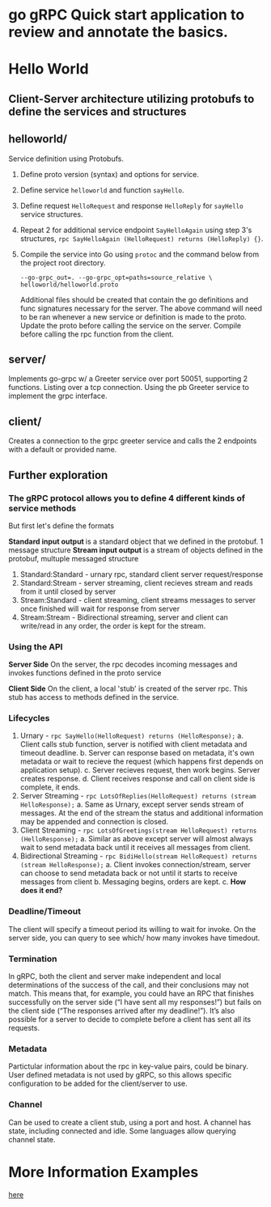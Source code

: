 # go gRPC Quick start application to review and annotate the basics.

# Hello World

## Client-Server architecture utilizing protobufs to define the services and structures

## helloworld/

Service definition using Protobufs.

1. Define proto version (syntax) and options for service.
2. Define service `helloworld` and function `sayHello`.
3. Define request `HelloRequest` and response `HelloReply` for `sayHello` service structures.
4. Repeat 2 for additional service endpoint `SayHelloAgain` using step 3's structures,
   `rpc SayHelloAgain (HelloRequest) returns (HelloReply) {}`.
5. Compile the service into Go using `protoc` and the command below from the project root directory.

   ```$ protoc --go_out=. --go_opt=paths=source_relative \
   --go-grpc_out=. --go-grpc_opt=paths=source_relative \
   helloworld/helloworld.proto
   ```

   Additional files should be created that contain the go definitions and func signatures necessary for the server.
   The above command will need to be ran whenever a new service or definition is made to the proto. Update the proto before
   calling the service on the server. Compile before calling the rpc function from the client.

## server/

Implements go-grpc w/ a Greeter service over port 50051, supporting 2 functions. Listing over a tcp connection.
Using the pb Greeter service to implement the grpc interface.

## client/

Creates a connection to the grpc greeter service and calls the 2 endpoints with a default or provided name.

## Further exploration

### The gRPC protocol allows you to define 4 different kinds of service methods

But first let's define the formats

<b> Standard input output </b> is a standard object that we defined in the protobuf. 1 message structure
<b> Stream input output </b> is a stream of objects defined in the protobuf, multuple messaged structure

1. Standard:Standard - urnary rpc, standard client server request/response
2. Standard:Stream - server streaming, client recieves stream and reads from it until closed by server
3. Stream:Standard - client streaming, client streams messages to server once finished will wait for response from server
4. Stream:Stream - Bidirectional streaming, server and client can write/read in any order, the order is kept for the stream.

### Using the API

<b>Server Side</b> On the server, the rpc decodes incoming messages and invokes functions defined in the proto service

<b>Client Side</b> On the client, a local 'stub' is created of the server rpc. This stub has access to methods defined in the service.

### Lifecycles

1. Urnary -
   `rpc SayHello(HelloRequest) returns (HelloResponse);`
   a. Client calls stub function, server is notified with client metadata and timeout deadline.
   b. Server can response based on metadata, it's own metadata or wait to recieve the request (which happens first depends on application setup).
   c. Server recieves request, then work begins. Server creates response.
   d. Client receives response and call on client side is complete, it ends.
2. Server Streaming -
   `rpc LotsOfReplies(HelloRequest) returns (stream HelloResponse);`
   a. Same as Urnary, except server sends stream of messages. At the end of the stream the status and additional information may be appended and connection is closed.
3. Client Streaming -
   `rpc LotsOfGreetings(stream HelloRequest) returns (HelloResponse);`
   a. Similar as above except server will almost always wait to send metadata back until it receives all messages from client.
4. Bidirectional Streaming -
   `rpc BidiHello(stream HelloRequest) returns (stream HelloResponse);`
   a. Client invokes connection/stream, server can choose to send metadata back or not until it starts to receive messages from client
   b. Messaging begins, orders are kept.
   c. <b> How does it end?</b>

### Deadline/Timeout

The client will specify a timeout period its willing to wait for invoke. On the server side, you can query to see which/ how many invokes have timedout.

### Termination

In gRPC, both the client and server make independent and local determinations of the success of the call, and their conclusions may not match. This means that, for example, you could have an RPC that finishes successfully on the server side (“I have sent all my responses!”) but fails on the client side (“The responses arrived after my deadline!”). It’s also possible for a server to decide to complete before a client has sent all its requests.

### Metadata

Partictular information about the rpc in key-value pairs, could be binary. User defined metadata is not used by gRPC, so this allows specific configuration to be added for the client/server to use.

### Channel

Can be used to create a client stub, using a port and host. A channel has state, including connected and idle. Some languages allow querying channel state.

# More Information Examples

[here](https://grpc.io/docs/guides/)
